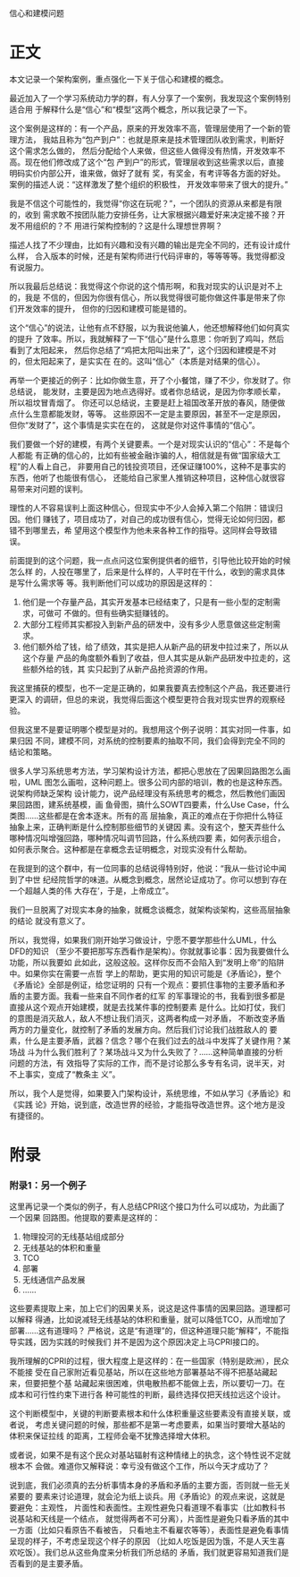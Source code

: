         
信心和建模问题

正文
====

本文记录一个架构案例，重点强化一下关于信心和建模的概念。

最近加入了一个学习系统动力学的群，有人分享了一个案例，我发现这个案例特别适合用
于解释什么是“信心”和“模型”这两个概念，所以我记录了一下。

这个案例是这样的：有一个产品，原来的开发效率不高，管理层使用了一个新的管理方法，
我姑且称为“包产到户”：也就是原来是技术管理团队收到需求，判断好这个需求怎么做的，
然后分配给个人来做，但这些人做得没有热情，开发效率不高。现在他们修改成了这个“包
产到户”的形式，管理层收到这些需求以后，直接明码实价内部公开，谁来做，做好了就有
奖，有奖金，有考评等各方面的好处。案例的描述人说：“这样激发了整个组织的积极性，
开发效率带来了很大的提升。”

我是不信这个可能性的，我觉得“你这在玩呢？”，一个团队的资源从来都是有限的，收到
需求敢不按团队能力安排任务，让大家根据兴趣爱好来决定接不接？开发不用组织的？不
用进行架构控制的？这是什么理想世界啊？

描述人找了不少理由，比如有兴趣和没有兴趣的输出是完全不同的，还有设计成什么样，
合入版本的时候，还是有架构师进行代码评审的，等等等等。我觉得都没有说服力。

所以我最后总结说：我觉得这个你说的这个情形啊，和我对现实的认识是对不上的，我是
不信的，但因为你很有信心，所以我觉得很可能你做这件事是带来了你们开发效率的提升，
但你的归因和建模可能是错的。

这个“信心”的说法，让他有点不舒服，以为我说他骗人，他还想解释他们如何真实的提升
了效率。所以，我就解释了一下“信心”是什么意思：你听到了鸡叫，然后看到了太阳起来，
然后你总结了“鸡把太阳叫出来了”，这个归因和建模是不对的，但太阳起来了，是实实在
在的。这叫“信心”（本质是对结果的信心）。

再举一个更接近的例子：比如你做生意，开了个小餐馆，赚了不少，你发财了。你总结说，
能发财，主要是因为地点选得好。或者你总结说，是因为你孝顺长辈，所以祖坟冒青烟了。
你还可以总结说，主要是赶上祖国改革开放的春风，随便做点什么生意都能发财，等等。
这些原因不一定是主要原因，甚至不一定是原因，但你“发财了”，这个事情是实实在在的，
这就是你对这件事情的“信心”。

我们要做一个好的建模，有两个关键要素。一个是对现实认识的“信心”：不是每个人都能
有正确的信心的，比如有些被金融诈骗的人，相信就是有做“国家级大工程”的人看上自己，
非要用自己的钱投资项目，还保证赚100%，这种不是事实的东西，他听了也能很有信心，
还能给自己家里人推销这种项目，这种信心就很容易带来对问题的误判。

理性的人不容易误判上面这种信心，但现实中不少人会掉入第二个陷阱：错误归因。他们
赚钱了，项目成功了，对自己的成功很有信心，觉得无论如何归因，都错不到哪里去，希
望用这个模型作为他未来各种工作的指导。这同样会导致错误。

前面提到的这个问题，我一点点问这位案例提供者的细节，引导他比较开始的时候怎么样
的，人投在哪里了，后来是什么样的，人平时在干什么，收到的需求具体是写什么需求等
等。我判断他们可以成功的原因是这样的：

1. 他们是一个存量产品，其实开发基本已经结束了，只是有一些小型的定制需求，可做可
  不做的。但有些确实挺赚钱的。
2. 大部分工程师其实都投入到新产品的研发中，没有多少人愿意做这些定制需求。
3. 他们额外给了钱，给了绩效，其实是把人从新产品的研发中拉过来了，所以从这个存量
  产品的角度额外看到了收益，但人其实是从新产品研发中拉走的，这些额外给的钱，其
  实只起到了从新产品抢资源的作用。

我这里捕获的模型，也不一定是正确的，如果我要真去控制这个产品，我还要进行更深入
的调研，但总的来说，我觉得后面这个模型更符合我对现实世界的观察经验。

但我这里不是要证明哪个模型是对的。我想用这个例子说明：其实对同一件事，如果归因
不同，建模不同，对系统的控制要素的抽取不同，我们会得到完全不同的结论和策略。

很多人学习系统思考方法，学习架构设计方法，都把心思放在了因果回路图怎么画啦，UML
图怎么画啦，这种问题上。很多公司内部的培训，教的也是这种东西。说架构师缺乏架构
设计能力，说产品经理没有系统思考的概念，然后教他们画因果回路图，建系统基模，画
鱼骨图，搞什么SOWT四要素，什么Use Case，什么类图……这些都是在舍本逐末。所有的高
层抽象，真正的难点在于你把什么特征抽象上来，正确判断是什么控制那些细节的关键因
素。没有这个，整天弄些什么哪种情况叫增强回路，哪种情况叫调节回路，什么系统四要
素，如何表示组合，如何表示聚合。这种都是在拿概念去证明概念，对现实没有什么帮助。

在我提到的这个群中，有一位同事的总结说得特别好，他说：“我从一些讨论中闻到了中世
纪经院哲学的味道。从概念到概念，居然论证成功了。你可以想到‘存在一个超越人类的伟
大存在’，于是，上帝成立”。

我们一旦脱离了对现实本身的抽象，就概念谈概念，就架构谈架构，这些高层抽象的结论
就没有意义了。

所以，我觉得，如果我们刚开始学习做设计，宁愿不要学那些什么UML，什么DFD的知识
（至少不要把那写东西看作是架构）。你就就事论事：因为我要做什么功能，所以我要如
此如此，这般这般。这样你反而不会陷入到“发明上帝”的陷阱中。如果你实在需要一点哲
学上的帮助，更实用的知识可能是《矛盾论》，整个《矛盾论》全部是例证，给您证明的
只有一个观点：要抓住事物的主要矛盾和矛盾的主要方面。我看一些来自不同作者的红军
的军事理论的书，我看到很多都是直接从这个观点开始建模，就是去找某件事的控制要素
是什么。比如打仗，我们的意图是消灭敌人，敌人不想让我们消灭，这两者构成一对矛盾，
不断改变矛盾两方的力量变化，就控制了矛盾的发展方向。然后我们讨论我们战胜敌人的
要素，什么是主要矛盾，武器？信念？哪个在我们过去的战斗中发挥了关键作用？某场战
斗为什么我们胜利了？某场战斗又为什么失败了？……这种简单直接的分析问题的方法，有
效指导了实际的工作，而不是讨论那么多专有名词，说半天，对不上事实，变成了“教条主
义”。

所以，我个人是觉得，如果要入门架构设计，系统思维，不如从学习《矛盾论》和《实践
论》开始，说到底，改造世界的经验，才能指导改造世界。这个地方是没有捷径的。

附录
====

### 附录1：另一个例子


这里再记录一个类似的例子，有人总结CPRI这个接口为什么可以成功，为此画了一个因果
回路图。他提取的要素是这样的：

1. 物理投河的无线基站组成部分
2. 无线基站的体积和重量
3. TCO
4. 部署
5. 无线通信产品发展
6. ……

这些要素提取上来，加上它们的因果关系，说这是这件事情的因果回路。道理都可以解释
得通，比如说减轻无线基站的体积和重量，就可以降低TCO，从而增加了部署……这有道理吗？
严格说，这是“有道理”的，但这种道理只能“解释”，不能指导实践，因为实践的时候我们
并不是因为这个原因决定上马CPRI接口的。

我所理解的CPRI的过程，很大程度上是这样的：在一些国家（特别是欧洲），民众不能接
受在自己家附近看见基站，所以在这些地方部署基站不得不把基站藏起来，但要把整个基
站藏起来很困难，供电散热都不能做上去，所以要切一刀。在成本和可行性约束下进行各
种可能性的判断，最终选择仅把天线拉远这个设计。

这个判断模型中，关键的判断要素根本和什么体积重量这些要素没有直接关联，或者说，
考虑关键问题的时候，那些都不是第一考虑要素，如果当时要增大基站的体积来保证拉线
的距离，工程师会毫不犹豫选择增大体积。

或者说，如果不是有这个民众对基站辐射有这种情绪上的执念，这个特性说不定就根本不
会做。难道你又解释说：幸亏没有做这个工作，所以今天才成功了？

说到底，我们必须真的去分析事情本身的矛盾和矛盾的主要方面，否则就一些无关紧要的
要素来讨论道理，就会沦为纸上谈兵。用《矛盾论》的观点来说，这就是要避免：主观性，
片面性和表面性。主观性避免只看道理不看事实（比如教科书说基站和天线是一个结点，
就觉得两者不可分离），片面性是避免只看矛盾的其中一方面（比如只看原告不看被告，
只看地主不看雇农等等），表面性是避免看事情呈现的样子，不考虑呈现这个样子的原因
（比如人吃饭是因为饿，不是人天生喜欢吃饭）。我们总从这些角度来分析我们所总结的
矛盾，我们就更容易知道我们是否看到的是主要矛盾。
